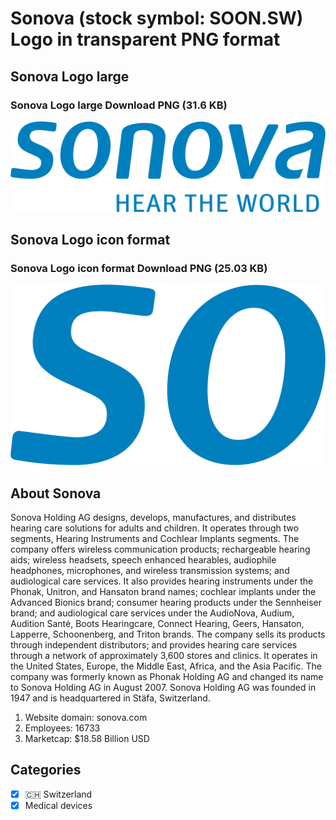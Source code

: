 # Sonova (stock symbol: SOON.SW) Logo in transparent PNG format

## Sonova Logo large

### Sonova Logo large Download PNG (31.6 KB)

![Sonova Logo large Download PNG (31.6 KB)](/img/orig/SOON.SW_BIG-d0fb2cf5.png)

## Sonova Logo icon format

### Sonova Logo icon format Download PNG (25.03 KB)

![Sonova Logo icon format Download PNG (25.03 KB)](/img/orig/SOON.SW-ad14add8.png)

## About Sonova

Sonova Holding AG designs, develops, manufactures, and distributes hearing care solutions for adults and children. It operates through two segments, Hearing Instruments and Cochlear Implants segments. The company offers wireless communication products; rechargeable hearing aids; wireless headsets, speech enhanced hearables, audiophile headphones, microphones, and wireless transmission systems; and audiological care services. It also provides hearing instruments under the Phonak, Unitron, and Hansaton brand names; cochlear implants under the Advanced Bionics brand; consumer hearing products under the Sennheiser brand; and audiological care services under the AudioNova, Audium, Audition Santé, Boots Hearingcare, Connect Hearing, Geers, Hansaton, Lapperre, Schoonenberg, and Triton brands. The company sells its products through independent distributors; and provides hearing care services through a network of approximately 3,600 stores and clinics. It operates in the United States, Europe, the Middle East, Africa, and the Asia Pacific. The company was formerly known as Phonak Holding AG and changed its name to Sonova Holding AG in August 2007. Sonova Holding AG was founded in 1947 and is headquartered in Stäfa, Switzerland.

1. Website domain: sonova.com
2. Employees: 16733
3. Marketcap: $18.58 Billion USD


## Categories
- [x] 🇨🇭 Switzerland
- [x] Medical devices
